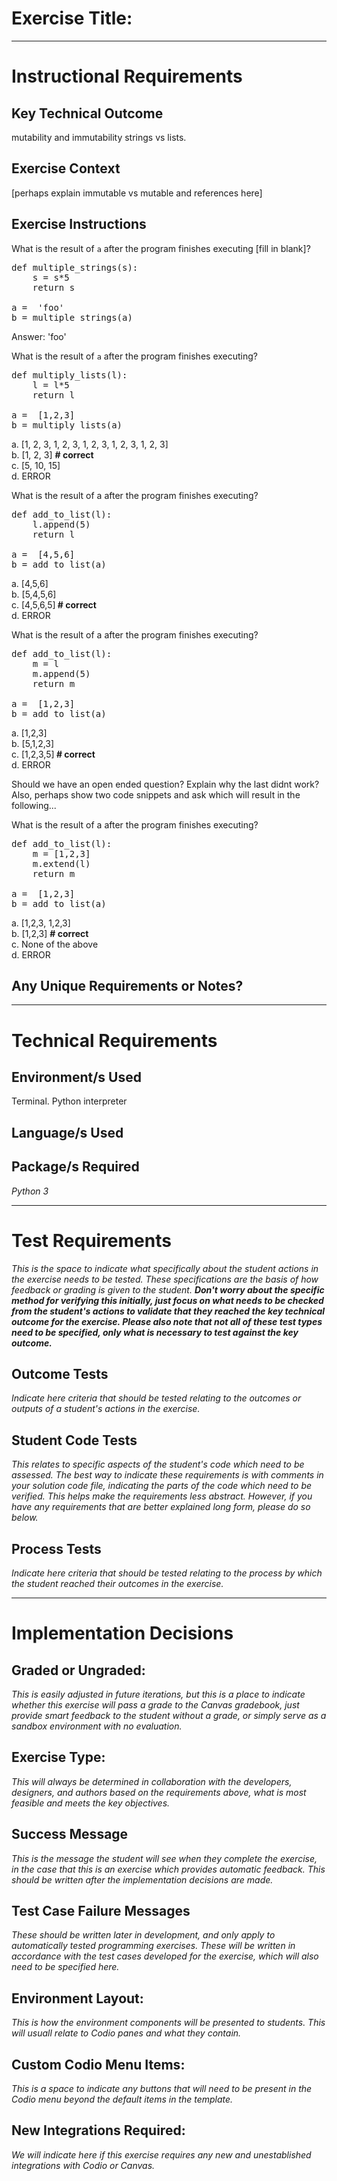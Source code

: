 # Exercise Title:
---
# Instructional Requirements
## Key Technical Outcome
mutability and immutability
strings vs lists.
## Exercise Context
[perhaps explain immutable vs mutable and references here]

## Exercise Instructions

What is the result of <code>a</code> after the program finishes executing [fill in blank]?

<pre>
def multiple_strings(s):
    s = s*5
    return s

a =  'foo'
b = multiple_strings(a)
</pre>
Answer: 'foo'

What is the result of <code>a</code> after the program finishes executing?

<pre>
def multiply_lists(l):
    l = l*5
    return l

a =  [1,2,3]
b = multiply_lists(a)
</pre>

a. [1, 2, 3, 1, 2, 3, 1, 2, 3, 1, 2, 3, 1, 2, 3]<br>
b. [1, 2, 3] <b> # correct </b></br>
c. [5, 10, 15] <br>
d. ERROR


What is the result of a after the program finishes executing?

<pre>
def add_to_list(l):
    l.append(5)
    return l

a =  [4,5,6]
b = add_to_list(a)
</pre>

a. [4,5,6]<br>
b. [5,4,5,6] <br> 
c. [4,5,6,5]<b> # correct </b> <br>
d. ERROR

What is the result of a after the program finishes executing?

<pre>
def add_to_list(l):
    m = l
    m.append(5)
    return m

a =  [1,2,3]
b = add_to_list(a)
</pre>

a. [1,2,3]<br>
b. [5,1,2,3] <br> 
c. [1,2,3,5]<b> # correct </b> <br>
d. ERROR

Should we have an open ended question?
Explain why the last didnt work?
Also, perhaps show two code snippets and ask which will result in the following...

What is the result of a after the program finishes executing?

<pre>
def add_to_list(l):
    m = [1,2,3]
    m.extend(l)
    return m

a =  [1,2,3]
b = add_to_list(a)
</pre>

a. [1,2,3, 1,2,3]<br>
b. [1,2,3] <b> # correct </b> <br> 
c. None of the above<br>
d. ERROR


## Any Unique Requirements or Notes?

---
# Technical Requirements
<em><strong></strong></em>

## Environment/s Used
Terminal. Python interpreter

## Language/s Used
<em></em>

## Package/s Required
<em>Python 3</em>

---
# Test Requirements
<em>This is the space to indicate what specifically about the student actions in the exercise needs to be tested. These specifications are the basis of how feedback or grading is given to the student. <strong>Don't worry about the specific method for verifying this initially, just focus on what needs to be checked from the student's actions to validate that they reached the key technical outcome for the exercise. Please also note that not all of these test types need to be specified, only what is necessary to test against the key outcome.</strong></em>

## Outcome Tests
<em>Indicate here criteria that should be tested relating to the outcomes or outputs of a student's actions in the exercise.</em>

## Student Code Tests
<em>This relates to specific aspects of the student's code which need to be assessed. The best way to indicate these requirements is with comments in your solution code file, indicating the parts of the code which need to be verified. This helps make the requirements less abstract. However, if you have any requirements that are better explained long form, please do so below.</em>

## Process Tests
<em>Indicate here criteria that should be tested relating to the process by which the student reached their outcomes in the exercise.</em>

---
#  Implementation Decisions

## Graded or Ungraded:
<em>This is easily adjusted in future iterations, but this is a place to indicate whether this exercise will pass a grade to the Canvas gradebook, just provide smart feedback to the student without a grade, or simply serve as a sandbox environment with no evaluation.</em>

## Exercise Type:
<em>This will always be determined in collaboration with the developers, designers, and authors based on the requirements above, what is most feasible and meets the key objectives.</em>

## Success Message
<em>This is the message the student will see when they complete the exercise, in the case that this is an exercise which provides automatic feedback. This should be written after the implementation decisions are made.</em>

## Test Case Failure Messages
<em>These should be written later in development, and only apply to automatically tested programming exercises. These will be written in accordance with the test cases developed for the exercise, which will also need to be specified here.</em>

## Environment Layout:
<em>This is how the environment components will be presented to students. This will usuall relate to Codio panes and what they contain.</em>

## Custom Codio Menu Items:
<em>This is a space to indicate any buttons that will need to be present in the Codio menu beyond the default items in the template.</em>

## New Integrations Required:
<em>We will indicate here if this exercise requires any new and unestablished integrations with Codio or Canvas.</em>

